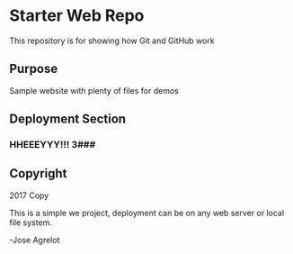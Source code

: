 # Starter Web Repo

This repository is for showing how Git and GitHub work

## Purpose

Sample website with plenty of files for demos

## Deployment Section
### HHEEEYYY!!! 3###
## Copyright

2017 Copy

This is a simple we project, deployment can be on any web
server or local file system.

-Jose Agrelot